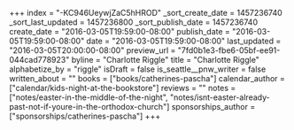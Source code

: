 +++
index = "-KC946UeywjZaC5hHROD"
_sort_create_date = 1457236740
_sort_last_updated = 1457236800
_sort_publish_date = 1457236740
create_date = "2016-03-05T19:59:00-08:00"
publish_date = "2016-03-05T19:59:00-08:00"
date = "2016-03-05T19:59:00-08:00"
last_updated = "2016-03-05T20:00:00-08:00"
preview_url = "7fd0b1e3-fbe6-05bf-ee91-044cad778923"
byline = "Charlotte Riggle"
title = "Charlotte Riggle"
alphabetize_by = "riggle"
isDraft = false
is_seattle__pnw_writer = false
written_about = ""
books = ["books/catherines-pascha"]
calendar_author = ["calendar/kids-night-at-the-bookstore"]
reviews = ""
notes = ["notes/easter-in-the-middle-of-the-night", "notes/isnt-easter-already-past-not-if-youre-in-the-orthodox-church"]
sponsorships_author = ["sponsorships/catherines-pascha"]
+++
